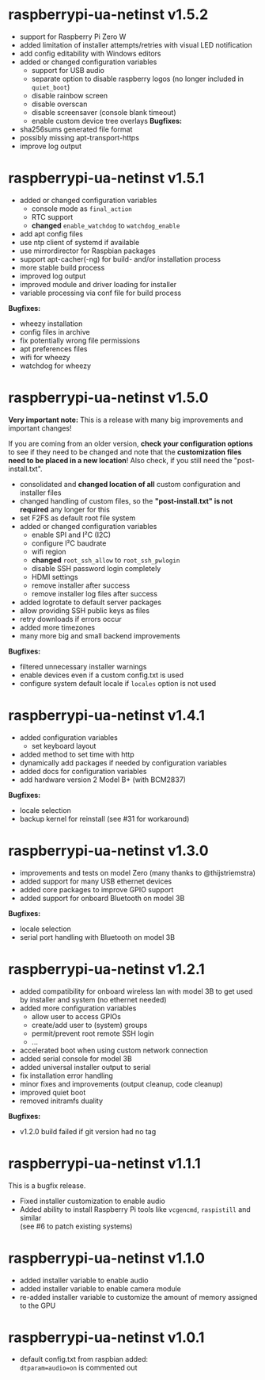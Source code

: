 # raspberrypi-ua-netinst v1.5.2
- support for Raspberry Pi Zero W
- added limitation of installer attempts/retries with visual LED notification
- add config editability with Windows editors
- added or changed configuration variables
  - support for USB audio
  - separate option to disable raspberry logos (no longer included in `quiet_boot`)
  - disable rainbow screen
  - disable overscan
  - disable screensaver (console blank timeout)
  - enable custom device tree overlays
**Bugfixes:**
- sha256sums generated file format
- possibly missing apt-transport-https
- improve log output

# raspberrypi-ua-netinst v1.5.1
- added or changed configuration variables
  - console mode as `final_action`
  - RTC support
  - **changed** `enable_watchdog` to `watchdog_enable`
- add apt config files
- use ntp client of systemd if available
- use mirrordirector for Raspbian packages
- support apt-cacher(-ng) for build- and/or installation process
- more stable build process
- improved log output
- improved module and driver loading for installer
- variable processing via conf file for build process

**Bugfixes:**
- wheezy installation
- config files in archive
- fix potentially wrong file permissions
- apt preferences files
- wifi for wheezy
- watchdog for wheezy

# raspberrypi-ua-netinst v1.5.0
**Very important note:**
This is a release with many big improvements and important changes!

If you are coming from an older version, **check your configuration options** to see if they need to be changed and note that the **customization files need to be placed in a new location**! Also check, if you still need the "post-install.txt".

- consolidated and **changed location of all** custom configuration and installer files
- changed handling of custom files, so the **"post-install.txt" is not required** any longer for this
- set F2FS as default root file system
- added or changed configuration variables
  - enable SPI and I²C (I2C)
  - configure I²C baudrate
  - wifi region
  - **changed** `root_ssh_allow` to `root_ssh_pwlogin`
  - disable SSH password login completely
  - HDMI settings
  - remove installer after success
  - remove installer log files after success
- added logrotate to default server packages
- allow providing SSH public keys as files
- retry downloads if errors occur
- added more timezones
- many more big and small backend improvements

**Bugfixes:**
- filtered unnecessary installer warnings
- enable devices even if a custom config.txt is used
- configure system default locale if `locales` option is not used

# raspberrypi-ua-netinst v1.4.1
- added configuration variables
  - set keyboard layout
- added method to set time with http
- dynamically add packages if needed by configuration variables
- added docs for configuration variables
- add hardware version 2 Model B+ (with BCM2837)

**Bugfixes:**
- locale selection
- backup kernel for reinstall (see #31 for workaround)

# raspberrypi-ua-netinst v1.3.0
- improvements and tests on model Zero (many thanks to @thijstriemstra)
- added support for many USB ethernet devices
- added core packages to improve GPIO support
- added support for onboard Bluetooth on model 3B

**Bugfixes:**
- locale selection
- serial port handling with Bluetooth on model 3B

# raspberrypi-ua-netinst v1.2.1
- added compatibility for onboard wireless lan with model 3B to get used by installer and system (no ethernet needed)
- added more configuration variables
  - allow user to access GPIOs
  - create/add user to (system) groups
  - permit/prevent root remote SSH login
  - ...
- accelerated boot when using custom network connection
- added serial console for model 3B
- added universal installer output to serial
- fix installation error handling
- minor fixes and improvements (output cleanup, code cleanup)
- improved quiet boot
- removed initramfs duality

**Bugfixes:**
- v1.2.0 build failed if git version had no tag

# raspberrypi-ua-netinst v1.1.1
This is a bugfix release.

- Fixed installer customization to enable audio
- Added ability to install Raspberry Pi tools like `vcgencmd`, `raspistill` and similar  
  (see #6 to patch existing systems)


# raspberrypi-ua-netinst v1.1.0
- added installer variable to enable audio
- added installer variable to enable camera module
- re-added installer variable to customize the amount of memory assigned to the GPU

# raspberrypi-ua-netinst v1.0.1
- default config.txt from raspbian added:  
  `dtparam=audio=on` is commented out
